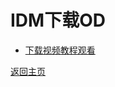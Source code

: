 # IDM下载OD         

* [下载视频教程观看](https://github.com/quickvideosharing/QinYingNote/raw/main/yjnb/IDM%E4%B8%8B%E8%BD%BDOD/IDM%E4%B8%8B%E8%BD%BDOD.mp4)             

[返回主页](https://github.com/quickvideosharing/QinYingNote/blob/main/yjnb/%E8%BF%9C%E9%89%B4%E5%AD%97%E5%B9%95%E7%BB%84%E7%9B%B8%E5%85%B3%E8%AF%B4%E6%98%8E%E4%B8%BB%E9%A1%B5.md)        
